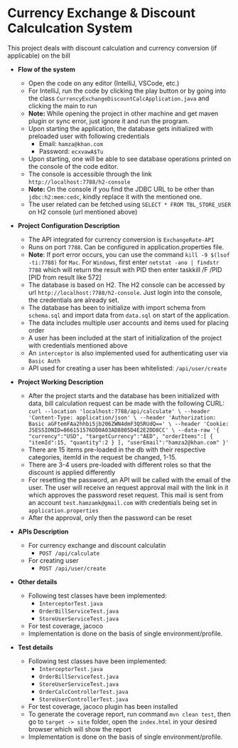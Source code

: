 # Currency Exchange & Discount Calculcation System

This project deals with discount calculation and currency conversion (if applicable) on the bill

- **Flow of the system**
    - Open the code on any editor (IntelliJ, VSCode, etc.)
    - For IntelliJ, run the code by clicking the play button or by going into the class `CurrencyExchangeDiscountCalcApplication.java` and
      clicking the main to run
    - **Note:** While opening the project in other machine and get maven plugin or sync error, just ignore it
      and run the program.
    - Upon starting the application, the database gets initialized with preloaded user with following credentials
        - Email: `hamza@khan.com`
        - Password: `ecxvawA$Tu`
    - Upon starting, one will be able to see database operations printed on the console of the code editor.
    - The console is accessible through the link `http://localhost:7788/h2-console`
    - **Note:** On the console if you find the JDBC URL to be other than `jdbc:h2:mem:cedc`, kindly replace it with the mentioned one.
    - The user related can be fetched using `SELECT * FROM TBL_STORE_USER` on H2 console (url mentioned above)


- **Project Configuration Description**
    - The API integrated for currency conversion is `ExchangeRate-API`
    - Runs on port `7788`. Can be configured in application.properties file.
    - **Note**: If port error occurs, you can use the command `kill -9 $(lsof -ti:7788)` for `Mac`. For `Windows`, first
      enter `netstat -ano | findstr 7788` which will return the result with PID then enter taskkill /F /PID [PID from result like 572]
    - The database is based on H2. The H2 console can be accessed by url
      `http://localhost:7788/h2-console`. Just login into the console, the credentials are already set.
    - The database has been to initialize with import schema from `schema.sql` and import data from `data.sql` on start of the application.
    - The data includes multiple user accounts and items used for placing order
    - A user has been included at the start of initialization of the project with credentials mentioned above
    - An `interceptor` is also implemented used for authenticating user via `Basic Auth`
    - API used for creating a user has been whitelisted: `/api/user/create`
    



- **Project Working Description**

    - After the project starts and the database has been initialized with data, bill calculation request can be made with the following CURL:
        `curl --location 'localhost:7788/api/calculate' \
      --header 'Content-Type: application/json' \
      --header 'Authorization: Basic aGFtemFAa2hhbi5jb206ZWN4dmF3QSRUdQ==' \
      --header 'Cookie: JSESSIONID=866151576DD0A03AD8805D4E2E2DD8CC' \
      --data-raw '{
      "currency":"USD",
      "targetCurrency":"AED",
      "orderItems":[
      {
      "itemId":15,
      "quantity":2
      }
      ],
      "userEmail":"hamza2@khan.com"
      }'`
    - There are 15 items pre-loaded in the db with their respective categories, itemId in the request be changed, 1-15. 
    - There are 3-4 users pre-loaded with different roles so that the discount is applied differently
    - For resetting the password, an API will be called with the email of the user. The user will receive an request
      approval mail with the link in it which approves the password reset request. This mail is sent from an account
      `test.hamzamk@gmail.com` with credentials being set in `application.properties`
    - After the approval, only then the password can be reset



- **APIs Description**
    - For currency exchange and discount calculatin
        - `POST /api/calculate`
    - For creating user
        - `POST /api/user/create`



- **Other details**
    - Following test classes have been implemented:
         - `InterceptorTest.java`
         - `OrderBillServiceTest.java`
         - `StoreUserServiceTest.java`
    - For test coverage, jacoco
    - Implementation is done on the basis of single environment/profile.

- **Test details**
    - Following test classes have been implemented:
        - `InterceptorTest.java`
        - `OrderBillServiceTest.java`
        - `StoreUserServiceTest.java`
        - `OrderCalcControllerTest.java`
        - `StoreUserControllerTest.java`
    - For test coverage, jacoco plugin has been installed
    - To generate the coverage report, run command `mvn clean test`, then go to `target -> site` folder, open the `index.html` in your desired browser which will show the report
    - Implementation is done on the basis of single environment/profile.
